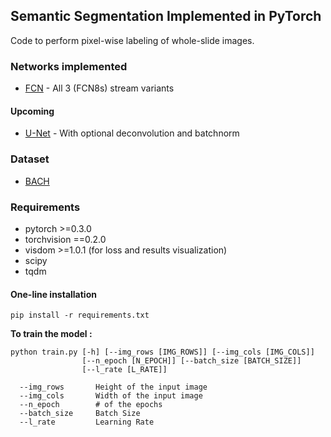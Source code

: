 ## Semantic Segmentation Implemented in PyTorch

Code to perform pixel-wise labeling of whole-slide images.

### Networks implemented

* [FCN](https://arxiv.org/abs/1411.4038) - All 3 (FCN8s) stream variants

#### Upcoming 

* [U-Net](https://arxiv.org/abs/1505.04597) - With optional deconvolution and batchnorm


### Dataset
* [BACH](https://iciar2018-challenge.grand-challenge.org/)

### Requirements

* pytorch >=0.3.0
* torchvision ==0.2.0
* visdom >=1.0.1 (for loss and results visualization)
* scipy
* tqdm

#### One-line installation
    
`pip install -r requirements.txt`


**To train the model :**

```
python train.py [-h] [--img_rows [IMG_ROWS]] [--img_cols [IMG_COLS]]
                [--n_epoch [N_EPOCH]] [--batch_size [BATCH_SIZE]]
                [--l_rate [L_RATE]] 

  --img_rows       Height of the input image
  --img_cols       Width of the input image
  --n_epoch        # of the epochs
  --batch_size     Batch Size
  --l_rate         Learning Rate
```

